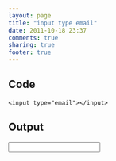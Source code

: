 ```yaml
---
layout: page
title: "input type email"
date: 2011-10-18 23:37
comments: true
sharing: true
footer: true
---
```


## Code
```<input type="email"></input>```


## Output
<input type="email"></input>